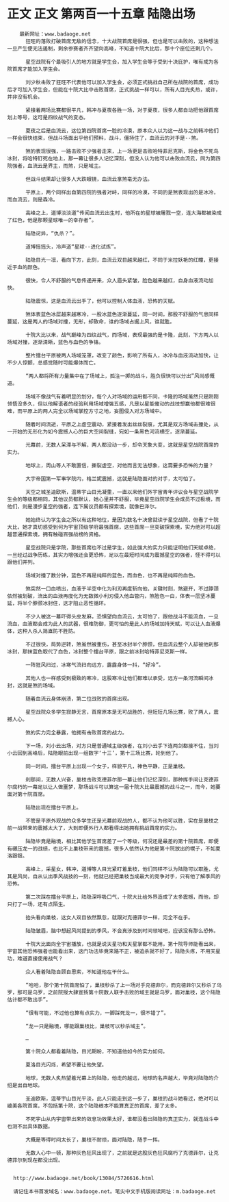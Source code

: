 # 正文 正文 第两百一十五章 陆隐出场
        最新网址：www.badaoge.net
          狂旺的落败打破首席无敌的信念，十大战院首席是很强，但也是可以击败的，这种想法一旦产生便无法遏制，剩余参赛者齐齐望向高峰，不知道十院大比后，那十个座位还剩几个。
      
          星空战院有个最吸引人的地方就是学生会，加入学生会等于受到十决庇护，唯有成为各院首席才能加入学生会。
      
          刘少秋击败了狂旺不代表他可以加入学生会，必须正式挑战自己所在战院的首席，成功后才可加入学生会，但能在十院大比中击败首席，正式挑战一样可以，所有人目光炙热，或许，并非没有机会。
      
          紧接着两场比赛都很平凡，韩冲与夏夜各胜一场，对于夏夜，很多人都自动把他跟首席划上等号，这可是四纹战气的变态。
      
          夏夜之后是血流云，这位第四院首席一脸的冷漠，原本众人以为这一战与之前韩冲他们一样会很快结束，但战斗场面出乎他们预料，战斗，僵持住了，血流云的对手是--煞。
      
          煞的表现很强，一路击败不少强者走来，上一场更是击败哈特菲尼克斯，将金色不死鸟冰封，将哈特钉死在地上，那一幕让很多人记忆深刻，但没人认为他可以击败血流云，同为第四院强者，血流云是界主，而煞，只是域主。
      
          但战斗结果却让很多人大跌眼镜，血流云拿煞毫无办法。
      
          平原上，两个同样出自第四院的强者对峙，同样的冷漠，不同的是煞表现出的是冰冷，而血流云，则是森冷。
      
          高峰之上，道博淡淡道“传闻血流云出生时，他所在的星球被屠戮一空，连大海都被染成了红色，他是那颗星球唯一的幸存者”。
      
          陆隐诧异，“仇杀？”。
      
          道博摇摇头，冷声道“星球--进化试炼”。
      
          陆隐目光一凛，看向下方，此刻，血流云双目越来越红，不同于米拉妖艳的红瞳，更接近于血的颜色。
      
          很快，令人不舒服的气息传递开来，众人眉头紧皱，脸色越来越红，自身血液流动加快。
      
          陆隐震惊，这是血流云出手了，他可以控制人体血液，恐怖的天赋。
      
          煞体表蓝色冰层越来越寒冷，一股冰蓝色逐渐蔓延，同一时间，那股不舒服的气息同样蔓延，这是两人的场域对撞，无形，却致命，谁的场域占据上风，谁就胜。
      
          十院大比以来，战气巅峰为四纹战气，而场域，表现最强的是卡隆，此刻，下方两人以场域对撞，逐渐清晰，蓝色与血色的争锋。
      
          整片擂台平原被两人场域笼罩，改变了颜色，影响了所有人，冰冷与血液流动加快，让不少人惊颤，总感觉随时可能爆体而亡。
      
          “两人都将所有力量集中在了场域上，孤注一掷的战斗，胜负很快可以分出”风尚感慨道。
      
          场域不像战气有着明显的划分，每个人对场域的运用都不同，卡隆的场域虽然只是刚刚领悟没多久，但以他解语者的经验利用场域增强五感，凡是以星能催动的战技想赢他都很难很难，而平原上的两人完全以场域掌控方寸之地，妄图侵入对方场域中。
      
          随着时间流逝，平原之上虚空震动，紧接着发出丝丝裂痕，尤其是双方场域击撞处，从一开始的无形化为如今震撼人心的巨大空间裂缝，宛如一条黑色河流横空，逐渐蔓延。
      
          光幕前，无数人呆滞与不解，两人都没动一步，却令天象大变，这就是星空战院首席的实力。
      
          地球上，周山等人不敢置信，撕裂虚空，对他而言无法想象，这需要多恐怖的力量？
      
          大宇帝国第一军事学院内，格兰妮震撼，这就是陆隐面对的对手，太可怕了。
      
          天空之城圣迪欧斯，温蒂宇山目光凝重，一直以来他们外宇宙青年评议会与星空战院学生会的等级都相同，其他议员都默认，她心里并不舒服，毕竟星空战院学生会成员不过极境，而他们，则是漫步星空的强者，连下属议员都有探索境，就像巴泽尔。
      
          她始终认为学生会之所以有这种地位，是因为数名十决曾就读于星空战院，但看了十院大比，她才真切感受到何为宇宙顶级学府最强首席，这些首席一旦突破探索境，实力绝对可以超越普通探索境，拥有触碰百强战榜的资格。
      
          星空战院只是学院，那些首席也不过是学生，如此强大的实力只能证明他们天赋卓绝，一旦经过战争历练，其实力增强还会更恐怖，足以在最短时间成为震撼星空的强者，怪不得可以跟他们并列。
      
          场域对撞了数分钟，蓝色不再是纯粹的蓝色，而血色，也不再是纯粹的血色。
      
          煞突然一口血喷出，血液于半空中化为利刃再度斩向他，关键时刻，煞避开，不过脖颈依然被划破，流出的血液再度化为无数微小利刃侵入他血管内，煞脸色一白，体表一层坚冰蔓延，将半个脖颈冰封住，这才阻止恶性循环。
      
          不少人被这一幕吓得头皮发麻，恐惧望向血流云，太可怕了，跟他战斗不能流血，一旦流血，血液都会成为此人的武器，很难防御，更可怕的是此人的场域加持天赋，可以让人血液爆体，这种人杀人简直防不胜防。
      
          不过很快，局势逆转，煞虽然被重伤，甚至冰封半个脖颈，但血流云整个人却被他刹那冰封，那抹蓝色取代了血色，冰封整个擂台平原，跟之前冰封哈特菲尼克斯一样。
      
          一阵狂风扫过，冰寒气流扫向远方，露露身体一抖，“好冷”。
      
          其他人也一样感受到极致的寒冷，这股寒冷让他们都难以承受，远方一条河流瞬间冰封，这就是煞的场域。
      
          随着血流云身体崩溃，第二位战败的首席出现。
      
          星空战院众多学生寂静无言，首席原本是无可战胜的，但短短几场比赛，败了两人，震撼人心。
      
          煞的实力完全暴露，他拥有击败首席的战力。
      
          下一场，刘小云出场，对方只是普通域主级强者，在刘小云手下连两剑都接不住，当刘小云回到高峰后，陆隐眼前出现一组数字‘十三’，第十三场比赛，轮到他了。
      
          同一时间，擂台平原上出现一个女子，样貌平凡，神色平静，正是巢枝。
      
          刹那间，无数人兴奋，巢枝击败克德菲尔那一幕让他们记忆深刻，那种挥手间让克德菲尔腐朽的一幕足以让人做噩梦，那场战斗可以算这一届十院大比最震撼的战斗之一，而今，她要面对第十院首席。
      
          陆隐出现在擂台平原上。
      
          不管是平原外观战的众多学生还是光幕前观战的人，都不认为他可以胜，实在是巢枝之前一战带来的震撼太大了，大到即便外行人都看得出她拥有挑战首席的实力。
      
          陆隐毕竟是融境，相比其他学生首席差了一个等级，何况还是最差的第十院首席，即便有碾压龙一的战绩，也比不上巢枝带来的震撼，很多人依然认为他是第十院放出的幌子，不如夏洛跟银。
      
          高峰上，采星女，韩冲，道博等人目光紧盯着巢枝，他们同样不认为陆隐可以取胜，尤其是风尚，自从认出季风战技的一刻，他就已经把巢枝当成最大的竞争对手，只有他了解季风的恐怖。
      
          第二次踩在擂台平原上，陆隐深呼吸口气，十院大比给外界造成了太多震撼，而他，却只打了一场，还有点陌生。
      
          抬头看向巢枝，这女人双目依然飘忽，就跟对克德菲尔一样，完全不在乎。
      
          陆隐皱眉，脑中想起风尚提到的季风，不会真涉及到时间领域吧，应该没有那么恐怖。
      
          十院大比面向全宇宙播放，也就是说天星功和天星掌都不能用，第十院导师能看出来，宇宙其他恐怖强者也能看出来，这门功法毕竟来路不正，被追杀就不好了，陆隐头疼，不用天星功，难道直接使用战气？
      
          众人看着陆隐自顾自思索，不知道他在干什么。
      
          “哈哈，那个第十院首席怕了，巢枝秒杀了上一场对手克德菲尔，而克德菲尔又秒杀了乌罗，那可是乌罗，之前院报大肆宣扬第十院数人联手击败的域主就是乌罗，面对巢枝，这个陆隐估计都不敢出手”。
      
          “很有可能，不过他也算有点实力，一脚踩死龙一，很不错了”。
      
          “龙一只是融境，哪能跟巢枝比，巢枝可以秒杀域主”。
      
          …
      
          第十院众人都看着陆隐，目光期盼，不知道他如今的实力如何。
      
          夏洛目光闪烁，希望不要让他失望。
      
          地球，无数人炙热望着光幕上的陆隐，他走的越远，地球的名声越大，毕竟对陆隐的介绍是出自地球。
      
          圣迪欧斯，温蒂宇山目光平淡，此人只能走到这一步了，巢枝的战斗她看过，绝对可以媲美各院首席，不包括第十院，这个陆隐根本不能算真正的首席，差了太多。
      
          不死宇山从内宇宙带出来的敛息功效果太好，谁都没看出陆隐的真正实力，就连战斗中也测不出具体数据。
      
          大概是等得时间太长了，巢枝不耐烦，面对陆隐，随手一挥。
      
          无数人心中一顿，那种灰色狂风出现了，之前就是这股灰色狂风腐朽了克德菲尔，让克德菲尔到现在都没出现。
      
      
      http://www.badaoge.net/book/13084/5726616.html
      
      请记住本书首发域名：www.badaoge.net。笔尖中文手机版阅读网址：m.badaoge.net